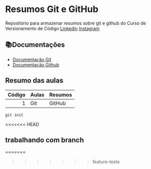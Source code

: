 
# Resumos Git e GitHub

Repositório para armazenar resumos sobre git e github do Curso de Versionamento de Código
[Linkedin](https://www.linkedin.com/in/wlidemberg-sousa-465367101/)
[Instagram](https://www.instagram.com/sousa.berg.80/)

## 📚Documentações
- [Documentação Git](https://git-scm.com/docs/git/pt_BR)
- [Documentação Github](https://docs.github.com/pt)

## Resumo das aulas
| Código | Aulas | Resumos|
|-------:|-------|--------|
|1       |Git    |  GitHub|

```
git init
```

<<<<<<< HEAD
## trabalhando com branch
=======
>>>>>>> feature-teste
